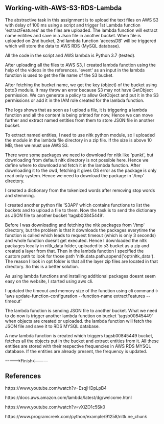 <h2>Working-with-AWS-S3-RDS-Lambda</h2>
<p>The abstractive task in this assignment is to upload the text files on AWS S3 with delay of 100 ms using a script and trigger 1st Lambda function 'extractFeatures' as the files are uploaded. The lambda function will extract name entities and save in a Json file in another bucket. When file is uploaded on 2nd bucket, 2nd lambda function 'accessDB' will be triggered which will store the data to AWS RDS (MySQL database).
<p>All the code in the script and AWS lambda is Python 3.7 (tested). </p>
<p>After uploading all the files to AWS S3, I created lambda function using the help of the videos in the references. 'event' as an input in the lambda function is used to get the file name of the S3 bucket.</p>
<p>After fetching the bucket name, we get the key (object) of the bucket using boto3 module. It may throw an error because S3 may not have GetObject permission. We can generate a policy to allow GetObject and put it in the S3 permissions or add it in the IAM role created for the lambda function.<p>
<p>The logs shows that as soon as I upload a file, it is triggering a lambda function and all the content is being printed for now, Hence we can move further and extract named entities from them to store JSON file in another bucket.</p>
<p>To extract named entities, I need to use nltk python module, so I uploaded the module in the lambda file directory in a zip file. If the size is above 10 MB, then we must use AWS S3.</p>
<p> There were some packages we need to download for nltk like 'punkt', but downloading from default nltk directory is not possible here. Hence we define where to download and fetch it in the lambda function. After downloading it to the cwd, fetching it gives OS error as the package is only read only system. Hence we need to download the package in '/tmp' directory.</p>
<p>I created a dictionary from the tokenized words after removing stop words and stemming.</p>
<p>I created another python file 'S3APi' which contains functions to list the buckets and to upload a file to them. Now the task is to send the dictionary as JSON file to another bucket 'tagsb00845449'.</p>
<p>Before I was downloading and fetching the nltk packages from '/tmp' directory, but the problem is that it downloads the packages everytime the function is called which leads to request timeout (which is only 3 seconds) and whole function doesnt get executed. Hence I downloaded the nltk packages locally in nltk_data folder, uploaded to s3 bucket as a zip and created a layer from that. Then in the lambda function I specified the custom path to look for those path 'nltk.data.path.append('opt/nltk_data'). The reason I look in opt folder is that all the layer zip files are located in that directory. So this is a better solution.</p>
<p>As using lambda functions and installing additional packages doesnt seem easy on the website, I started using aws cli.</p>
<p>I updated the timeout and memory size of the function using cli command-> 'aws update-function-configuration --function-name extractFeatures --timeout'
<p>The lambda function is sending JSON file to another bucket. What we need to do now is trigger another lambda function on bucket 'tagsb00845449' when objects are created or uploaded. the lambda function will fetch the JSON file and save it to RDS MYSQL database.</p>
<p>A new lambda function is created which triggers tagsb00845449 bucket, fetches all the objects put in the bucket and extract entities from it. All these entities are stored with their respective frequencies in AWS RDS MYSQL database. If the entities are already present, the frequency is updated.</p>
<p>----->Finish<-----</p>
<h2> References </h2>
<p>https://www.youtube.com/watch?v=EsqjHDpLpB4</p>
<p>https://docs.aws.amazon.com/lambda/latest/dg/welcome.html</p>
<p>https://www.youtube.com/watch?v=vXiZO1c5Sk0</p>
<p>https://www.programcreek.com/python/example/91258/nltk.ne_chunk</p>
